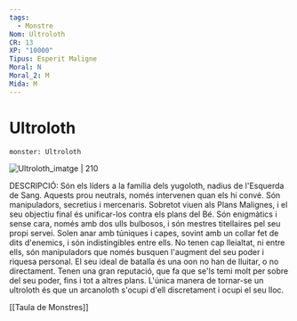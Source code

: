 ```yaml
---
tags:
  - Monstre
Nom: Ultroloth
CR: 13
XP: "10000"
Tipus: Esperit Maligne
Moral: N
Moral_2: M
Mida: M
---
```

# Ultroloth

```statblock
monster: Ultroloth
```

![Ultroloth_imatge | 210](https://static.wikia.nocookie.net/forgottenrealms/images/3/34/Ultroloth-5e.png/revision/latest/scale-to-width-down/350?cb=20171010182402)

DESCRIPCIÓ: 
Són els líders a la família dels yugoloth, nadius de l'Esquerda de Sang. Aquests prou neutrals, només intervenen quan els hi convé. Són manipuladors, secretius i mercenaris. Sobretot viuen als Plans Malignes, i el seu objectiu final és unificar-los contra els plans del Bé. Són enigmàtics i sense cara, només amb dos ulls bulbosos, i són mestres titellaires pel seu propi servei. Solen anar amb túniques i capes, sovint amb un collar fet de dits d'enemics, i són indistingibles entre ells. No tenen cap lleialtat, ni entre ells, són manipuladors que només busquen l'augment del seu poder i riquesa personal. El seu ideal de batalla és una oon no han de lluitar, o no directament. Tenen una gran reputació, que fa que se'ls temi molt per sobre del seu poder, fins i tot a altres plans. L'única manera de tornar-se un ultroloth és que un arcanoloth s'ocupi d'ell discretament i ocupi el seu lloc.

[[Taula de Monstres]]